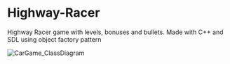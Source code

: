 # Highway-Racer
Highway Racer game with levels, bonuses and bullets. Made with C++ and SDL using object factory pattern

![CarGame_ClassDiagram](https://github.com/user-attachments/assets/450c23b4-55e6-4e65-af2c-3582b0041adc)
